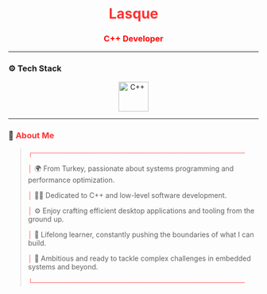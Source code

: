 <h1 align="center">
  <span style="color:#FF3131; font-weight:bold;">Lasque</span>
</h1>
<h3 align="center" style="color:#ff0000;">C++ Developer</h3>

---

### ⚙️ Tech Stack

<p align="center">
  <img src="https://cdn.jsdelivr.net/gh/devicons/devicon/icons/cplusplus/cplusplus-original.svg" title="C++" alt="C++" width="60" height="60" />
</p>

---

### 🧠 <span style="color:#FF3131;">About Me</span>

<blockquote>
  <p><strong style="color:#FF5555;">┌───────────────────────────────────────────</strong></p>
  <p><strong style="color:#FF5555;">│</strong> 🌍 From Turkey, passionate about systems programming and performance optimization.</p>
  <p><strong style="color:#FF5555;">│</strong> 👨‍💻 Dedicated to C++ and low-level software development.</p>
  <p><strong style="color:#FF5555;">│</strong> ⚙️ Enjoy crafting efficient desktop applications and tooling from the ground up.</p>
  <p><strong style="color:#FF5555;">│</strong> 🧠 Lifelong learner, constantly pushing the boundaries of what I can build.</p>
  <p><strong style="color:#FF5555;">│</strong> 🚀 Ambitious and ready to tackle complex challenges in embedded systems and beyond.</p>
  <p><strong style="color:#FF5555;">└───────────────────────────────────────────</strong></p>
</blockquote>
